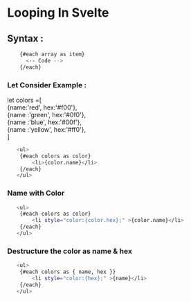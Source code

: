 # Looping In Svelte

## Syntax : 
```bash
    {#each array as item}
      <-- Code -->
    {/each}
```
### Let Consider Example : 
let colors =[ <br/>
      {name:'red', hex:'#f00'}, <br />
      {name :'green', hex:'#0f0'}, <br />
      {name :'blue', hex:'#00f'}, <br />
      {name :'yellow', hex:'#ff0'}, <br />
]

```bash
   <ul>
    {#each colors as color}
        <li>{color.name}</li>
    {/each}
   </ul>
```

### Name with Color
```bash
   <ul>
    {#each colors as color}
        <li style="color:{color.hex};" >{color.name}</li>
    {/each}
   </ul>
```

### Destructure the color as name & hex
```bash
   <ul>
    {#each colors as { name, hex }}
        <li style="color:{hex};" >{name}</li>
    {/each}
   </ul>
```